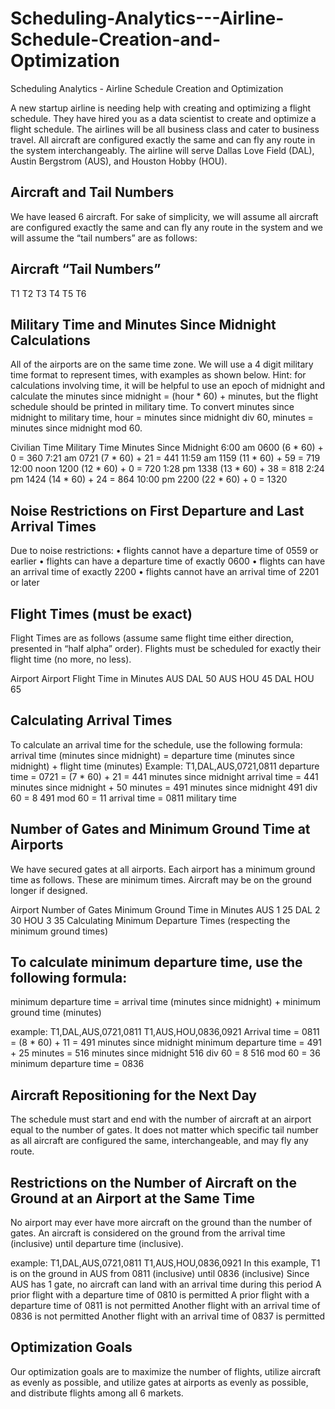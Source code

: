 # Scheduling-Analytics---Airline-Schedule-Creation-and-Optimization
Scheduling Analytics - Airline Schedule Creation and Optimization

A new startup airline is needing help with creating and optimizing  a flight schedule.  They have hired you as a data scientist to create and optimize a flight schedule.   The airlines will be all business class and cater to business travel.  All aircraft are configured exactly the same and can fly any route  in the system interchangeably.  The airline will serve Dallas Love Field (DAL), Austin Bergstrom (AUS), and Houston Hobby (HOU).


## Aircraft and Tail Numbers


We have leased 6 aircraft.  For sake of simplicity, we will assume all aircraft are configured exactly the same and can fly any route in the system and we will assume the “tail numbers” are as follows:


## Aircraft “Tail Numbers”
T1
T2
T3
T4
T5
T6


## Military Time and Minutes Since Midnight Calculations
All of the airports are on the same time zone.  We will use a 4 digit military time format to represent times, with examples as shown below.  Hint: for calculations involving time, it will be helpful to use an epoch of midnight and calculate the minutes since midnight = (hour * 60) + minutes, but the flight schedule should be printed in military time.  To convert  minutes since midnight to military time, hour = minutes since midnight div
60, minutes = minutes since midnight mod 60.

Civilian Time              Military Time           Minutes Since Midnight
6:00 am                          0600                          (6 * 60) + 0 = 360
7:21 am                          0721                         (7 * 60) + 21 = 441
11:59 am                         1159                        (11 * 60) + 59 = 719
12:00 noon                       1200                         (12 * 60) + 0 = 720
1:28 pm                          1338                        (13 * 60) + 38 = 818
2:24 pm                          1424                        (14 * 60) + 24 = 864
10:00 pm                         2200                        (22 * 60) + 0 = 1320 


## Noise Restrictions on First Departure and Last Arrival Times
Due to noise restrictions:
•    flights cannot have a departure  time of 0559 or earlier
•    flights can have a departure  time of exactly 0600
•    flights can have an arrival time of exactly 2200
•    flights cannot have an arrival time of 2201 or later


## Flight Times (must be exact)
Flight Times are as follows (assume same flight time either direction, presented in “half alpha” order).   Flights must be scheduled for exactly their flight time (no more, no less).

Airport                 Airport             Flight Time in Minutes
AUS                       DAL                                  50
AUS                       HOU                                  45
DAL                       HOU                                  65

## Calculating Arrival Times
To calculate an arrival time for the schedule, use the following formula:
arrival time (minutes since midnight) = departure  time (minutes since midnight) + flight time (minutes) Example:
T1,DAL,AUS,0721,0811
departure  time = 0721 = (7 * 60) + 21 = 441 minutes  since midnight
arrival time = 441 minutes since midnight + 50 minutes  = 491 minutes  since midnight
491 div 60 = 8
491 mod 60 = 11
arrival time = 0811 military time


## Number of Gates and Minimum Ground Time at Airports
We have secured gates at all airports.  Each airport has a minimum ground time as follows.  These are minimum times.  Aircraft may be on the ground longer if designed.

Airport         Number of Gates     Minimum Ground Time in Minutes
AUS                          1                                                  25
DAL                          2                                                  30
HOU                          3                                                  35 
Calculating Minimum Departure Times
(respecting the minimum ground times)


## To calculate minimum departure  time, use the following formula:
minimum departure  time = arrival time (minutes  since midnight) + minimum  ground time (minutes)

example: T1,DAL,AUS,0721,0811
T1,AUS,HOU,0836,0921
Arrival time = 0811 = (8 * 60) + 11 = 491 minutes since midnight
minimum departure  time = 491 + 25 minutes = 516 minutes since midnight
516 div 60 = 8
516 mod 60 = 36
minimum departure  time = 0836

## Aircraft Repositioning for the Next Day
The schedule must start and end with the number  of aircraft at an airport  equal to the number  of gates.  It does not matter which specific tail number as all aircraft are configured the same, interchangeable, and may fly any route.


## Restrictions on the Number of Aircraft on the Ground at an Airport at the Same Time
No airport  may ever have more  aircraft on the ground  than the number  of gates.  An aircraft is considered on the ground  from the arrival time  (inclusive) until departure  time (inclusive).

example: T1,DAL,AUS,0721,0811
T1,AUS,HOU,0836,0921
In this example, T1 is on the ground  in AUS from 0811 (inclusive) until 0836 (inclusive) Since AUS has 1 gate, no aircraft can land with an arrival time during  this period
A prior flight with a departure  time of 0810 is permitted
A prior flight with a departure  time of 0811 is not permitted Another  flight with an arrival time of 0836 is not permitted Another  flight with an arrival time of 0837 is permitted


## Optimization Goals
Our optimization  goals are to maximize the number  of flights, utilize aircraft as evenly as possible, and utilize gates at airports  as evenly as possible, and distribute flights among all 6 markets. 

